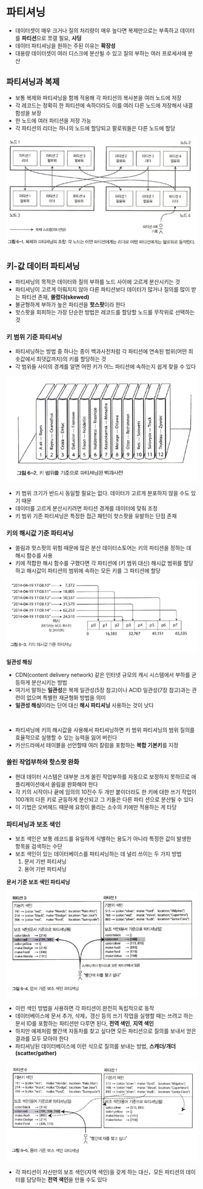 # 파티셔닝

- 데이터셋이 매우 크거나 질의 처리량이 매우 높다면 복제만으로는 부족하고 데이터를 **파티션**으로 쪼갤 필요, **샤딩**
- 데이터 파티셔닝을 원하는 주된 이유는 **확장성**
- 대용량 데이터셋이 여러 디스크에 분산될 수 있고 질의 부하는 여러 프로세서에 분산

## 파티셔닝과 복제

- 보통 복제와 파티셔닝을 함께 적용해 각 파티션의 복사본을 여러 노드에 저장
- 각 레코드는 정확히 한 파티션에 속하더라도 이를 여러 다른 노드에 저장해서 내결함성을 보장
- 한 노드에 여러 파티션을 저장 가능
- 각 파티션의 리더는 하나의 노드에 할당되고 팔로워들은 다른 노드에 할당

![img.png](img.png)

## 키-값 데이터 파티셔닝

- 파티셔닝의 목적은 데이터와 질의 부하를 노드 사이에 고르게 분산시키는 것
- 파티셔닝이 고르게 이뤄지지 않아 다른 파티션보다 데이터가 많거나 질의를 많이 받는 파티션 존재, **쏠렸다(skewed)**
- 불균형하게 부하가 높은 파티션을 **핫스팟**이라 한다
- 핫스팟을 회피하는 가장 단순한 방법은 레코드를 할당할 노드를 무작위로 선택하는 것

### 키 범위 기준 파티셔닝

- 파티셔닝하는 방법 중 하나는 종이 백과사전처럼 각 파티션에 연속된 범위(어떤 최솟값에서 최댓값까지)의 키를 할당하는 것
- 각 범위들 사이의 경계를 알면 어떤 키가 어느 파티션에 속하는지 쉽게 찾을 수 있다

![img2.png](img2.png)

- 키 범위 크기가 반드시 동일할 필요는 없다. 데이터가 고르게 분포하지 않을 수도 있기 때문
- 데이터를 고르게 분산시키려면 파티션 경계를 데이터에 맞춰 조정
- 키 범위 기준 파티셔닝은 특정한 접근 패턴이 핫스팟을 유발하는 단점 존재

### 키의 해시값 기준 파티셔닝

- 쏠림과 핫스팟의 위험 때문에 많은 분산 데이터스토어는 키의 파티션을 정하는 데 해시 함수를 사용
- 키에 적합한 해시 함수를 구했다면 각 파티션에 (키 범위 대신) 해시값 범위를 할당하고 해시값이 파티션의 범위에 속하는 모든 키를 그 파티션에 할당

![img3.png](img3.png)

**일관성 해싱**

- CDN(content delivery network) 같은 인터넷 규모의 캐시 시스템에서 부하를 균등하게 분산시키는 방법
- 여기서 말하는 **일관성**은 복제 일관성(5장 참고)이나 ACID 일관성(7장 참고)과는 관련이 없으며 특별한 재균형화 방법을 의미
- **일관성 해싱**이라는 단어 대신 **해시 파티셔닝** 사용하는 것이 낫다

<br/>

- 파티셔닝에 키의 해시값을 사용해서 파티셔닝하면 키 범위 파티셔닝의 범위 질의를 효율적으로 실행할 수 있는 능력을 잃어 버린다
- 카산드라에서 테이블을 선언할때 여러 칼럼을 포함하는 **복합 기본키**를 지정

### 쏠린 작업부하와 핫스팟 완화

- 현대 데이터 시스템은 대부분 크게 쏠린 작업부하를 자동으로 보정하지 못하므로 애플리케이션에서 쏠림을 완화해야 한다
- 각 키의 시작이나 끝에 임의의 10진수 두 개만 붙이더라도 한 키에 대한 쓰기 작업이 100개의 다른 키로 균등하게 분산되고 그 키들은 다른 파티 션으로 분산될 수 있다
- 이 기법은 오버헤드 때문에 요청이 몰리는 소수의 키에만 적용하는 게 타당

### 파티셔닝과 보조 색인

- 보조 색인은 보통 레코드를 유일하게 식별하는 용도가 아니라 특정한 값이 발생한 항목을 검색하는 수단
- 보조 색인이 있는 데이터베이스를 파티셔닝하는 데 널리 쓰이는 두 가지 방법
  1. 문서 기반 파티셔닝
  2. 용어 기반 파티셔닝

**문서 기준 보조 색인 파티셔닝**

![img4.png](img4.png)

- 이런 색인 방법을 사용하면 각 파티션이 완전히 독립적으로 동작
- 데이터베이스에 문서 추가, 삭제，갱신 등의 쓰기 작업을 실행할 때는 쓰려고 하는 문서 ID를 포함하는 파티션만 다루면 된다, **전역 색인**, **지역 색인**
- 하지만 예제처럼 빨간색 자동차를 찾고 싶다면 모든 파티션으로 질의를 보내서 얻은 결과를 모두 모아야 한다
- 파티셔닝된 데이터베이스에 이런 식으로 질의를 보내는 방법, **스캐더/개더(scatter/gather)**

![img5.png](img5.png)

- 각 파티션이 자신만의 보조 색인(지역 색인)을 갖게 하는 대신，모든 파티션의 데이터를 담당하는 **전역 색인**을 만들 수도 있다
